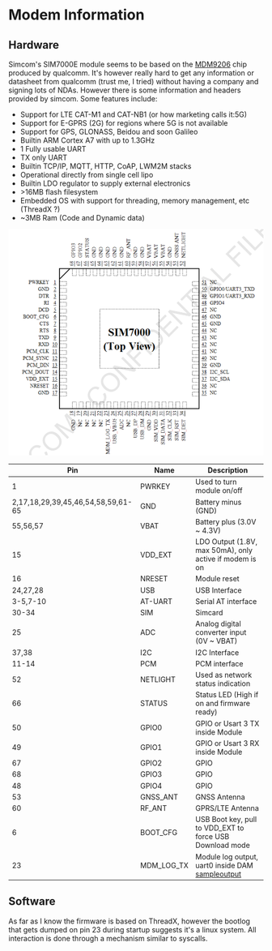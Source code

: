 # Modem Information
## Hardware
Simcom's SIM7000E module seems to be based on the [MDM9206](https://www.qualcomm.com/products/mdm9206-iot-modem) chip produced by qualcomm. It's however really hard to get any information or datasheet from qualcomm (trust me, I tried) without having a company and signing lots of NDAs. However there is some information and headers provided by simcom. Some features include:

* Support for LTE CAT-M1 and CAT-NB1 (or how marketing calls it:5G)
* Support for E-GPRS (2G) for regions where 5G is not available
* Support for GPS, GLONASS, Beidou and soon Galileo
* Builtin ARM Cortex A7 with up to 1.3GHz
* 1 Fully usable UART
* TX only UART
* Builtin TCP/IP, MQTT, HTTP, CoAP, LWM2M stacks
* Operational directly from single cell lipo
* Builtin LDO regulator to supply external electronics
* &gt;16MB flash filesystem
* Embedded OS with support for threading, memory management, etc (ThreadX ?)
* ~3MB Ram (Code and Dynamic data)

![Pinout](images/pinout.png)

Pin | Name | Description
----|------|------
1   | PWRKEY |Used to turn module on/off
2,17,18,29,39,45,46,54,58,59,61-65 | GND | Battery minus (GND)
55,56,57 | VBAT | Battery plus (3.0V ~ 4.3V)
15 | VDD_EXT | LDO Output (1.8V, max 50mA), only active if modem is on
16 | NRESET  | Module reset
24,27,28 | USB | USB Interface
3-5,7-10 | AT-UART | Serial AT interface
30-34 | SIM | Simcard
25 | ADC | Analog digital converter input (0V ~ VBAT)
37,38 | I2C | I2C Interface
11-14 | PCM | PCM interface 
52 | NETLIGHT | Used as network status indication
66 | STATUS | Status LED (High if on and firmware ready)
50 | GPIO0 | GPIO or Usart 3 TX inside Module
49 | GPIO1 | GPIO or Usart 3 RX inside Module
67 | GPIO2 | GPIO
68 | GPIO3 | GPIO
48 | GPIO4 | GPIO
53 | GNSS_ANT | GNSS Antenna
60 | RF_ANT | GPRS/LTE Antenna
6 | BOOT_CFG | USB Boot key, pull to VDD_EXT to force USB Download mode
23 | MDM_LOG_TX | Module log output, uart0 inside DAM [sampleoutput](bootlog.txt)


## Software
As far as I know the firmware is based on ThreadX, however the bootlog that gets dumped on pin 23 during startup suggests it's a linux system.
All interaction is done through a mechanism similar to syscalls.
